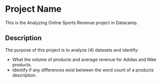 # Project Name
This is the Analyzing Online Sports Revenue project in Datacamp.

## Description
The purpose of this project is to analyze (4) datasets and identify:
* What the volume of products and average revenue for Adidas and Nike products.
* Identify if any differences exist between the word count of a products description.
